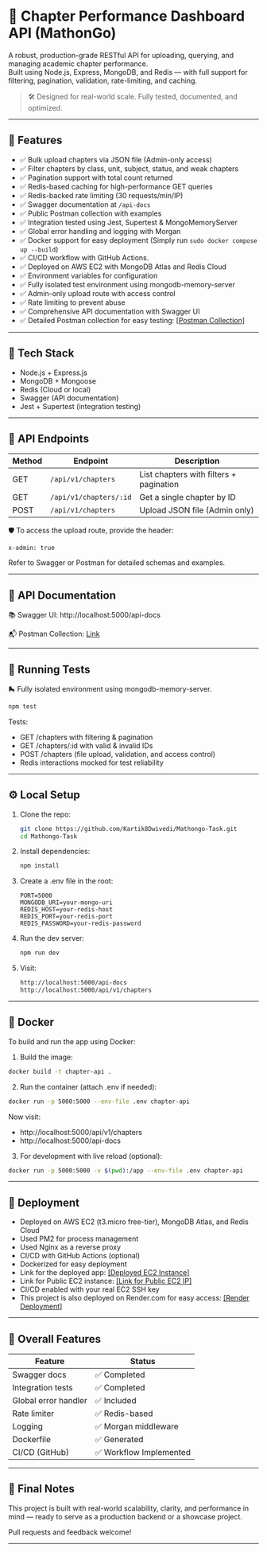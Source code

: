 # 📘 Chapter Performance Dashboard API (MathonGo)

A robust, production-grade RESTful API for uploading, querying, and managing academic chapter performance.  
Built using Node.js, Express, MongoDB, and Redis — with full support for filtering, pagination, validation, rate-limiting, and caching.

> 🛠️ Designed for real-world scale. Fully tested, documented, and optimized.

---

## 🚀 Features


- ✅ Bulk upload chapters via JSON file (Admin-only access)
- ✅ Filter chapters by class, unit, subject, status, and weak chapters
- ✅ Pagination support with total count returned
- ✅ Redis-based caching for high-performance GET queries
- ✅ Redis-backed rate limiting (30 requests/min/IP)
- ✅ Swagger documentation at `/api-docs`
- ✅ Public Postman collection with examples
- ✅ Integration tested using Jest, Supertest & MongoMemoryServer
- ✅ Global error handling and logging with Morgan
- ✅ Docker support for easy deployment (Simply run `sudo docker compose up --build`)
- ✅ CI/CD workflow with GitHub Actions.
- ✅ Deployed on AWS EC2 with MongoDB Atlas and Redis Cloud
- ✅ Environment variables for configuration
- ✅ Fully isolated test environment using mongodb-memory-server
- ✅ Admin-only upload route with access control
- ✅ Rate limiting to prevent abuse
- ✅ Comprehensive API documentation with Swagger UI
- ✅ Detailed Postman collection for easy testing: [[Postman Collection]](https://www.postman.com/avionics-pilot-26434826/mathongo/collection/5cwakth/chapter-performance-dashboard-api-mathongo?action=share&creator=27331979)

---

## 🧱 Tech Stack

- Node.js + Express.js
- MongoDB + Mongoose
- Redis (Cloud or local)
- Swagger (API documentation)
- Jest + Supertest (integration testing)

---

## 📁 API Endpoints

| Method | Endpoint               | Description                           |
|--------|------------------------|---------------------------------------|
| GET    | `/api/v1/chapters`     | List chapters with filters + pagination |
| GET    | `/api/v1/chapters/:id` | Get a single chapter by ID            |
| POST   | `/api/v1/chapters`     | Upload JSON file (Admin only)         |

🛡️ To access the upload route, provide the header:

```http
x-admin: true
```

Refer to Swagger or Postman for detailed schemas and examples.

---

## 📄 API Documentation

📚 Swagger UI: http://localhost:5000/api-docs

📬 Postman Collection:  [Link](https://www.postman.com/avionics-pilot-26434826/mathongo/collection/5cwakth/chapter-performance-dashboard-api-mathongo?action=share&creator=27331979 "Postman Collection Docs")

---

## 🦪 Running Tests

🛼 Fully isolated environment using mongodb-memory-server.

```bash
npm test
```

Tests:
- GET /chapters with filtering & pagination
- GET /chapters/:id with valid & invalid IDs
- POST /chapters (file upload, validation, and access control)
- Redis interactions mocked for test reliability

---

## ⚙️ Local Setup

1. Clone the repo:

   ```bash
   git clone https://github.com/Kartik8Dwivedi/Mathongo-Task.git
   cd Mathongo-Task
   ```

2. Install dependencies:

   ```bash
   npm install
   ```

3. Create a .env file in the root:

   ```env
   PORT=5000
   MONGODB_URI=your-mongo-uri
   REDIS_HOST=your-redis-host
   REDIS_PORT=your-redis-port
   REDIS_PASSWORD=your-redis-password
   ```

4. Run the dev server:

   ```bash
   npm run dev
   ```

5. Visit:  
   ```bash
   http://localhost:5000/api-docs  
   http://localhost:5000/api/v1/chapters
   ```
---

## 🐋 Docker

To build and run the app using Docker:

1. Build the image:

```bash
docker build -t chapter-api .
```

2. Run the container (attach .env if needed):

```bash
docker run -p 5000:5000 --env-file .env chapter-api
```

Now visit:

- http://localhost:5000/api/v1/chapters
- http://localhost:5000/api-docs

3. For development with live reload (optional):

```bash
docker run -p 5000:5000 -v $(pwd):/app --env-file .env chapter-api
```

---

## 🚀 Deployment 

- Deployed on AWS EC2 (t3.micro free-tier), MongoDB Atlas, and Redis Cloud
- Used PM2 for process management
- Used Nginx as a reverse proxy
- CI/CD with GitHub Actions (optional)
- Dockerized for easy deployment
- Link for the deployed app: [[Deployed EC2 Instance]](http://ec2-65-0-176-45.ap-south-1.compute.amazonaws.com/api-docs/)
- Link for Public EC2 instance: [[Link for Public EC2 IP]](http://65.0.176.45/api-docs/)
- CI/CD enabled with your real EC2 SSH key
- This project is also deployed on Render.com for easy access: [[Render Deployment]](https://mathongo-task-kadn.onrender.com/api/v1/chapters)

---

## 📆 Overall Features

| Feature             | Status      |
|---------------------|-------------|
| Swagger docs        | ✅ Completed |
| Integration tests   | ✅ Completed |
| Global error handler| ✅ Included |
| Rate limiter        | ✅ Redis-based |
| Logging             | ✅ Morgan middleware |
| Dockerfile          | ✅ Generated |
| CI/CD (GitHub)      | ✅ Workflow Implemented |

---

## 🙌 Final Notes

This project is built with real-world scalability, clarity, and performance in mind — ready to serve as a production backend or a showcase project.

Pull requests and feedback welcome!

---

